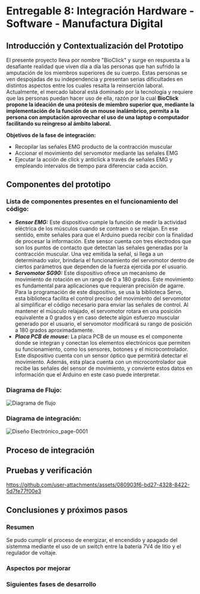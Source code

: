 # Entregable 8: Integración Hardware - Software - Manufactura Digital
## Introducción y Contextualización del Prototipo
El presente proyecto lleva por nombre "BioClick" y surge en respuesta a la desafiante realidad que viven día a día las personas que han sufrido la amputación de los miembros superiores de su cuerpo. Estas personas se ven despojadas de su independencia y presentan serias dificultades en distintos aspectos entre los cuales resalta la reinserción laboral. Actualmente, el mercado laboral está dominado por la tecnología y requiere que las personas puedan hacer uso de ella, razón por la cual **BioClick propone la ideación de una prótesis de miembro superior que, mediante la implementación de la función de un mouse inalámbrico, permita a la persona con amputación aprovechar el uso de una laptop o computador facilitando su reingreso al ámbito laboral.**

**Objetivos de la fase de integración:**
- Recopilar las señales EMG producto de la contracción muscular
- Accionar el movimiento del servomotor mediante las señales EMG
- Ejecutar la acción de click y anticlick a través de señales EMG y empleando intervalos de tiempo para diferenciar cada acción.

## Componentes del prototipo
### Lista de componentes presentes en el funcionamiento del código:
- ***Sensor EMG:***
Este dispositivo cumple la función de medir la actividad eléctrica de los músculos cuando se contraen o se relajan. En ese sentido, emite señales para que el Arduino pueda recibir con la finalidad de procesar la información. Este sensor cuenta con tres electrodos que son los puntos de contacto que detectan las señales generadas por la contracción muscular. Una vez emitida la señal, si llega a un determinado valor, brindaría el funcionamiento del servomotor dentro de ciertos parámetros que dependen de la fuerza ejercida por el usuario.
- ***Servomotor SG90:***
Este dispositivo ofrece un mecanismo de movimiento de rotación en un rango de 0 a 180 grados. Este movimiento es fundamental para aplicaciones que requieran precisión de agarre. Para la programación de este dispositivo, se usa la biblioteca Servo, esta biblioteca facilita el control preciso del movimiento del servomotor al simplificar el código necesario para enviar las señales de control. Al mantener el músculo relajado, el servomotor rotara en una posición equivalente a 0 grados y en caso detecte algún esfuerzo muscular generado por el usuario, el servomotor modificará su rango de posición a 180 grados aproximadamente.
- ***Placa PCB de mouse:***
La placa PCB de un mouse es el componente donde se integran y conectan los elementos electrónicos que permiten su funcionamiento, como los sensores, botones y el microcontrolador. Este dispositivo cuenta con un sensor óptico que permitirá detectar el movimiento. Además, esta placa cuenta con un microcontrolador que recibe las señales del sensor de movimiento, y convierte estos datos en información que el Arduino en este caso puede interpretar.
### Diagrama de Flujo:
![Diagrama de flujo](https://github.com/user-attachments/assets/b36cce4f-4c6d-4663-bc5e-a3d77502d0f5)

### Diagrama de integración:
![Diseño Electrónico_page-0001](https://github.com/user-attachments/assets/cf5eca14-a1da-410e-9ac9-819462c55ff6)
## Proceso de integración

## Pruebas y verificación
https://github.com/user-attachments/assets/080903f6-bd27-4328-8422-5d7fe77f00e3

## Conclusiones y próximos pasos
### Resumen
Se pudo cumplir el proceso de energizar, el encendido y apagado del sistemma mediante el uso de un switch entre la batería 7V4 de litio y el regulador de voltaje.

### Aspectos por mejorar


### Siguientes fases de desarrollo
